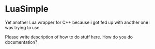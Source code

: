 # LuaSimple
Yet another Lua wrapper for C++ because i got fed up with another one i was trying to use.

Please write description of how to do stuff here. How do you do documentation?
